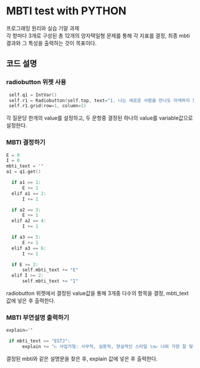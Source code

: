 # MBTI test with PYTHON
프로그래밍 원리와 실습 기말 과제      
각 항마다 3개로 구성된 총 12개의 양자택일형 문제를 통해 각 지표를 결정, 최종 mbti 결과와 그 특성을 출력하는 것이 목표이다.
## 코드 설명
### radiobutton 위젯 사용
```c
 self.q1 = IntVar()
 self.r1 = Radiobutton(self.top, text="1. 나는 새로운 사람을 만나도 어색하지 않다.", variable=self.q1, value=1)
 self.r1.grid(row=1, column=1)
```
각 질문당 한개의 value를 설정하고, 두 문항중 결정된 하나의 value를 variable값으로 설정한다.

### MBTI 결정하기
```c
E = 0
I = 0
mbti_text = ''
a1 = q1.get()

  if a1 == 1:
      E += 1
  elif a1 == 2:
      I += 1

  if a2 == 3:
      E += 1
  elif a2 == 4:
      I += 1

  if a3 == 5:
      E += 1
  elif a3 == 6:
      I += 1

  if E >= 2:
      self.mbti_text += "E"
  elif I >= 2:
      self.mbti_text += "I"
```      
radiobutton 위젯에서 결정된 value값을 통해 3개중 다수의 항목을 결정, mbti_text 값에 넣은 후 출력한다.    

### MBTI 부연설명 출력하기
```c
explain=''

 if mbti_text == "ESTJ":
      explain += "▷ 사업가형: 사무적, 실용적, 현실적인 스타일 \n▷ 나와 가장 잘 맞는 MBTI는?: INFP \n▷ 나와 가장 잘 안맞는 MBTI는?: INFJ"
```           
결정된 mbti와 같은 설명문을 찾은 후, explain 값에 넣은 후 출력한다.
